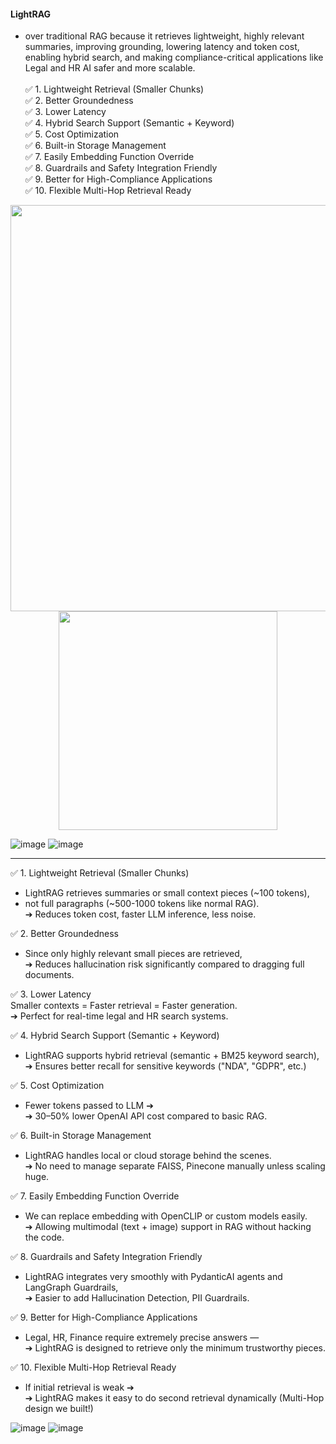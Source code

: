 #### **LightRAG** 
- over traditional RAG because it retrieves lightweight, highly relevant summaries, improving grounding, lowering latency and token cost, enabling hybrid search, and making compliance-critical applications like Legal and HR AI safer and more scalable.<br><br>
✅ 1. Lightweight Retrieval (Smaller Chunks)<br>
✅ 2. Better Groundedness<br>
✅ 3. Lower Latency<br>
✅ 4. Hybrid Search Support (Semantic + Keyword)<br>
✅ 5. Cost Optimization<br>
✅ 6. Built-in Storage Management<br>
✅ 7. Easily Embedding Function Override<br>
✅ 8. Guardrails and Safety Integration Friendly<br>
✅ 9. Better for High-Compliance Applications<br>
✅ 10. Flexible Multi-Hop Retrieval Ready<br>
<p align="center">
<img src="https://github.com/user-attachments/assets/26f4919d-2615-4329-be35-69f47fe82eb0" width="650" />
<img src="https://github.com/user-attachments/assets/73249811-a9ea-49de-bb75-e0c0309126ea" width="350" />
</p>

![image](https://github.com/user-attachments/assets/45f52143-850f-4d70-bc50-14a55066f66e)
![image](https://github.com/user-attachments/assets/668e53b8-8a94-41c4-adec-ff28e19a6ead)


_________________________________________________________
✅ 1. Lightweight Retrieval (Smaller Chunks)<br>
- LightRAG retrieves summaries or small context pieces (~100 tokens),<br>
- not full paragraphs (~500-1000 tokens like normal RAG).<br>
➔ Reduces token cost, faster LLM inference, less noise.<br>

✅ 2. Better Groundedness<br>
- Since only highly relevant small pieces are retrieved,<br>
➔ Reduces hallucination risk significantly compared to dragging full documents.

✅ 3. Lower Latency<br>
Smaller contexts = Faster retrieval = Faster generation.<br>
➔ Perfect for real-time legal and HR search systems.

✅ 4. Hybrid Search Support (Semantic + Keyword)<br>
- LightRAG supports hybrid retrieval (semantic + BM25 keyword search),<br>
➔ Ensures better recall for sensitive keywords ("NDA", "GDPR", etc.)

✅ 5. Cost Optimization<br>
- Fewer tokens passed to LLM ➔<br>
➔ 30–50% lower OpenAI API cost compared to basic RAG.

✅ 6. Built-in Storage Management<br>
- LightRAG handles local or cloud storage behind the scenes.<br>
➔ No need to manage separate FAISS, Pinecone manually unless scaling huge.<br>

✅ 7. Easily Embedding Function Override<br>
- We can replace embedding with OpenCLIP or custom models easily.<br>
➔ Allowing multimodal (text + image) support in RAG without hacking the code.

✅ 8. Guardrails and Safety Integration Friendly<br>
- LightRAG integrates very smoothly with PydanticAI agents and LangGraph Guardrails,<br>
➔ Easier to add Hallucination Detection, PII Guardrails.

✅ 9. Better for High-Compliance Applications<br>
- Legal, HR, Finance require extremely precise answers —<br>
➔ LightRAG is designed to retrieve only the minimum trustworthy pieces.

✅ 10. Flexible Multi-Hop Retrieval Ready<br>
- If initial retrieval is weak ➔<br>
➔ LightRAG makes it easy to do second retrieval dynamically (Multi-Hop design we built!)

![image](https://github.com/user-attachments/assets/0f147557-cfe5-425a-ba3c-49298c48d5ea)
![image](https://github.com/user-attachments/assets/47431f7b-867d-4955-862d-424584a63bcf)



